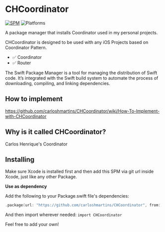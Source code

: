 # CHCoordinator

[![SPM](https://img.shields.io/badge/spm-compatible-brightgreen.svg?style=for-the-badge)](https://swift.org/package-manager)
![Platforms](https://img.shields.io/badge/Platforms-iOS-blue.svg?style=for-the-badge)

A package manager that installs Coordinator used in my personal projects.

CHCoordinator is designed to be used with any iOS Projects based on Coordinator Pattern.
- ✅ Coordinator
- ✅ Router

The Swift Package Manager is a tool for managing the distribution of Swift code. It’s integrated with the Swift build system to automate the process of downloading, compiling, and linking dependencies.

## How to implement

https://github.com/carloshmartins/CHCoordinator/wiki/How-To-Implement-with-CHCoordinator

## Why is it called CHCoordinator?
Carlos Henrique's Coordinator

## Installing
Make sure Xcode is installed first and then add this SPM via git url inside Xcode, just like any other Package.

**Use as dependency**

Add the following to your Package.swift file's dependencies:

```swift
.package(url: "https://github.com/carloshmartins/CHCoordinator", from: "1.0.0"),
```

And then import wherever needed: `import CHCoordinator`

Feel free to add your own!
